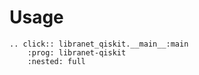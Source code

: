 # Usage

```{eval-rst}
.. click:: libranet_qiskit.__main__:main
    :prog: libranet-qiskit
    :nested: full
```
